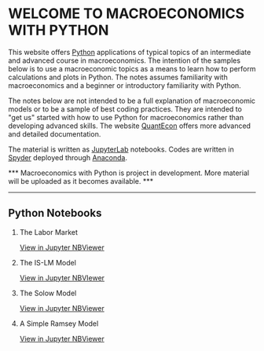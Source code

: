 # WELCOME TO MACROECONOMICS WITH PYTHON

This website offers [Python](https://www.python.org/) applications of typical topics of an intermediate and advanced course in macroeconomics. The intention of the samples below is to use a macroeconomic topics as a means to learn how to perform calculations and plots in Python. The notes assumes familiarity with macroeconomics and a beginner or introductory familiarity with Python.

The notes below are not intended to be a full explanation of macroeconomic models or to be a sample of best coding practices. They are intended to "get us" started with how to use Python for macroeconomics rather than developing advanced skills. The website [QuantEcon](https://quantecon.org/) offers more advanced and detailed documentation.

The material is written as [JupyterLab](https://jupyter.org/) notebooks. Codes are written in [Spyder](https://www.spyder-ide.org/) deployed through [Anaconda](https://anaconda.org/).

*** Macroeconomics with Python is project in development. More material will be uploaded as it becomes available. ***

---

## Python Notebooks

1. The Labor Market

   [View in Jupyter NBViewer](https://nbviewer.jupyter.org/github/ncachanosky/Macroeconomics-with-Python/blob/master/Labor%20Market.ipynb)

2. The IS-LM Model

   [View in Jupyter NBVIewer](https://nbviewer.jupyter.org/github/ncachanosky/Macroeconomics-with-Python/blob/master/IS-LM%20Model.ipynb)
   
3. The Solow Model

   [View in Jupyter NBViewer](https://nbviewer.jupyter.org/github/ncachanosky/Macroeconomics-with-Python/blob/master/Solow%20Model.ipynb)
   
4. A Simple Ramsey Model

   [View in Jupyter NBViewer](https://nbviewer.jupyter.org/github/ncachanosky/Macroeconomics-with-Python/blob/master/Ramsey%20Model.ipynb)
   
